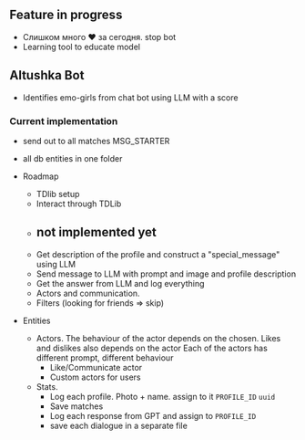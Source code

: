 ## Feature in progress

- Слишком много ❤️ за сегодня. stop bot
- Learning tool to educate model

## Altushka Bot

- Identifies emo-girls from chat bot using LLM with a score

### Current implementation

- send out to all matches MSG_STARTER
- all db entities in one folder

- Roadmap
    - TDlib setup
    - Interact through TDLib
    - ## not implemented yet
    - Get description of the profile and construct a "special_message" using LLM
    - Send message to LLM with prompt and image and profile description
    - Get the answer from LLM and log everything
    - Actors and communication.
    - Filters (looking for friends => skip)
- Entities
    - Actors. The behaviour of the actor depends on the chosen.
      Likes and dislikes also depends on the actor
      Each of the actors has different prompt, different behaviour
        - Like/Communicate actor
        - Custom actors for users
    - Stats.
        - Log each profile. Photo + name. assign to it `PROFILE_ID`  `uuid`
        - Save matches
        - Log each response from GPT and assign to `PROFILE_ID`
        - save each dialogue in a separate file

